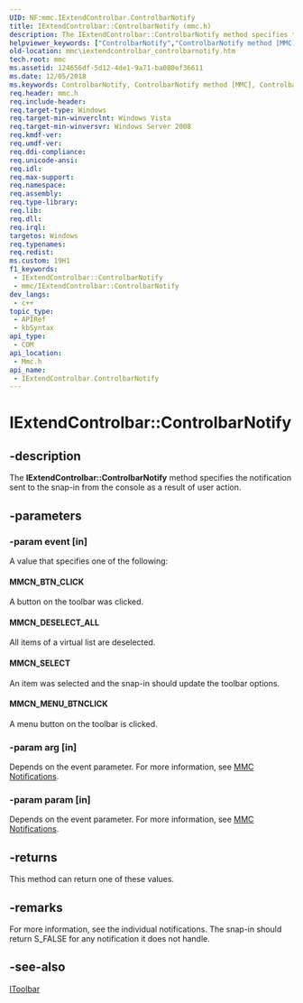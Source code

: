 ```yaml
---
UID: NF:mmc.IExtendControlbar.ControlbarNotify
title: IExtendControlbar::ControlbarNotify (mmc.h)
description: The IExtendControlbar::ControlbarNotify method specifies the notification sent to the snap-in from the console as a result of user action.
helpviewer_keywords: ["ControlbarNotify","ControlbarNotify method [MMC]","ControlbarNotify method [MMC]","IExtendControlbar interface","IExtendControlbar interface [MMC]","ControlbarNotify method","IExtendControlbar.ControlbarNotify","IExtendControlbar::ControlbarNotify","MMCN_BTN_CLICK","MMCN_DESELECT_ALL","MMCN_MENU_BTNCLICK","MMCN_SELECT","_slate_iextendcontrolbar_controlbarnotify","mmc.iextendcontrolbar_controlbarnotify","mmc/IExtendControlbar::ControlbarNotify"]
old-location: mmc\iextendcontrolbar_controlbarnotify.htm
tech.root: mmc
ms.assetid: 124656df-5d12-4de1-9a71-ba080ef36611
ms.date: 12/05/2018
ms.keywords: ControlbarNotify, ControlbarNotify method [MMC], ControlbarNotify method [MMC],IExtendControlbar interface, IExtendControlbar interface [MMC],ControlbarNotify method, IExtendControlbar.ControlbarNotify, IExtendControlbar::ControlbarNotify, MMCN_BTN_CLICK, MMCN_DESELECT_ALL, MMCN_MENU_BTNCLICK, MMCN_SELECT, _slate_iextendcontrolbar_controlbarnotify, mmc.iextendcontrolbar_controlbarnotify, mmc/IExtendControlbar::ControlbarNotify
req.header: mmc.h
req.include-header: 
req.target-type: Windows
req.target-min-winverclnt: Windows Vista
req.target-min-winversvr: Windows Server 2008
req.kmdf-ver: 
req.umdf-ver: 
req.ddi-compliance: 
req.unicode-ansi: 
req.idl: 
req.max-support: 
req.namespace: 
req.assembly: 
req.type-library: 
req.lib: 
req.dll: 
req.irql: 
targetos: Windows
req.typenames: 
req.redist: 
ms.custom: 19H1
f1_keywords:
 - IExtendControlbar::ControlbarNotify
 - mmc/IExtendControlbar::ControlbarNotify
dev_langs:
 - c++
topic_type:
 - APIRef
 - kbSyntax
api_type:
 - COM
api_location:
 - Mmc.h
api_name:
 - IExtendControlbar.ControlbarNotify
---
```


# IExtendControlbar::ControlbarNotify


## -description

The <b>IExtendControlbar::ControlbarNotify</b> method specifies the notification sent to the snap-in from the console as a result of user action.

## -parameters

### -param event [in]

A value that specifies one of the following:



#### MMCN_BTN_CLICK

A button on the toolbar was clicked.



#### MMCN_DESELECT_ALL

All items of a virtual list are deselected.



#### MMCN_SELECT

An item was selected and the snap-in should update the toolbar options.



#### MMCN_MENU_BTNCLICK

A menu button on the toolbar is clicked.

### -param arg [in]

Depends on the event parameter. For more information, see 
<a href="https://docs.microsoft.com/previous-versions/windows/desktop/mmc/mmc-notifications">MMC Notifications</a>.

### -param param [in]

Depends on the event parameter. For more information, see 
<a href="https://docs.microsoft.com/previous-versions/windows/desktop/mmc/mmc-notifications">MMC Notifications</a>.

## -returns

This method can return one of these values.

## -remarks

For more information, see the individual notifications. The snap-in should return S_FALSE for any notification it does not handle.

## -see-also

<a href="https://docs.microsoft.com/windows/desktop/api/mmc/nn-mmc-itoolbar">IToolbar</a>

